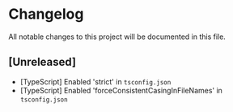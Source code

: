 # Changelog

All notable changes to this project will be documented in this file.

## [Unreleased]

- [TypeScript] Enabled 'strict' in `tsconfig.json`
- [TypeScript] Enabled 'forceConsistentCasingInFileNames' in `tsconfig.json`
